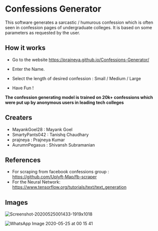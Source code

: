 # Confessions Generator

This software generates a sarcastic / humurous confession which is often seen in confession pages of undergraduate colleges. It is based on some parameters as requested by the user.

## How it works

* Go to the website https://prajneya.github.io/Confessions-Generator/

* Enter the Name.

* Select the length of desired confession : Small / Medium / Large

* Have Fun !

**The confession generating model is trained on 20k+ confessions which were put up by anonymous users in leading tech colleges**


## Creaters

* MayankGoel28 : Mayank Goel
* SmartyPants042   : Tanishq Chaudhary
* prajneya   : Prajneya Kumar
* AurumnPegasus : Shivansh Subramanian


## References

* For scraping from facebook confessions group : https://github.com/Uplyft-Map/fb-scraper
* For the Neural Network: https://www.tensorflow.org/tutorials/text/text_generation


## Images

![Screenshot-20200525001433-1919x1018](https://user-images.githubusercontent.com/54315149/82762175-2a59f480-9e1d-11ea-84e8-a7b23b3fe73f.png)

![WhatsApp Image 2020-05-25 at 00 15 41](https://user-images.githubusercontent.com/54315149/82762169-2037f600-9e1d-11ea-8599-24504a4e7d9f.jpeg)




